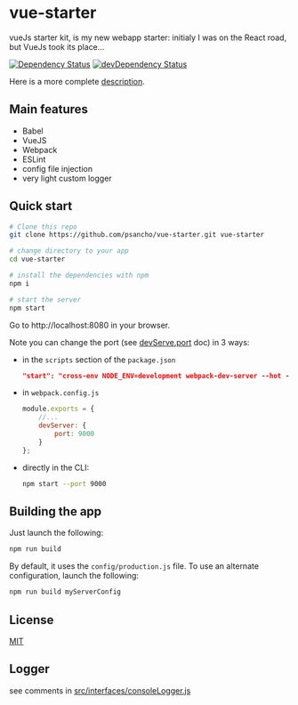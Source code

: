 # vue-starter

vueJs starter kit, is my new webapp starter: initialy I was on the React road, but VueJs took its place...


[![Dependency Status](https://david-dm.org/psancho/vue-starter/status.svg)](https://david-dm.org/psancho/vue-starter#info=dependencies) [![devDependency Status](https://david-dm.org/psancho/vue-starter/dev-status.svg)](https://david-dm.org/psancho/vue-starter#info=devDependencies)

Here is a more complete [description](./description.md).

## Main features

* Babel
* VueJS
* Webpack
* ESLint
* config file injection
* very light custom logger

## Quick start

```bash
# Clone this repo
git clone https://github.com/psancho/vue-starter.git vue-starter

# change directory to your app
cd vue-starter

# install the dependencies with npm
npm i

# start the server
npm start
```

Go to http://localhost:8080 in your browser.

Note you can change the port (see [devServe.port](https://webpack.js.org/configuration/dev-server/#devserverport) doc) in 3 ways:

* in the `scripts` section of the `package.json`

  ```json
  "start": "cross-env NODE_ENV=development webpack-dev-server --hot --port 9000"
  ```

* in `webpack.config.js`

  ```javascript
  module.exports = {
      //...
      devServer: {
          port: 9000
      }
  };
  
  ```
* directly in the CLI:

  ```bash
  npm start --port 9000
  ```

## Building the app

Just launch the following:

```bash
npm run build
```

By default, it uses the `config/production.js` file.
To use an alternate configuration, launch the following:

```bash
npm run build myServerConfig
```

## License

[MIT](./LICENCE)

## Logger

see comments in [src/interfaces/consoleLogger.js](./src/interfaces/consoleLogger.js)
